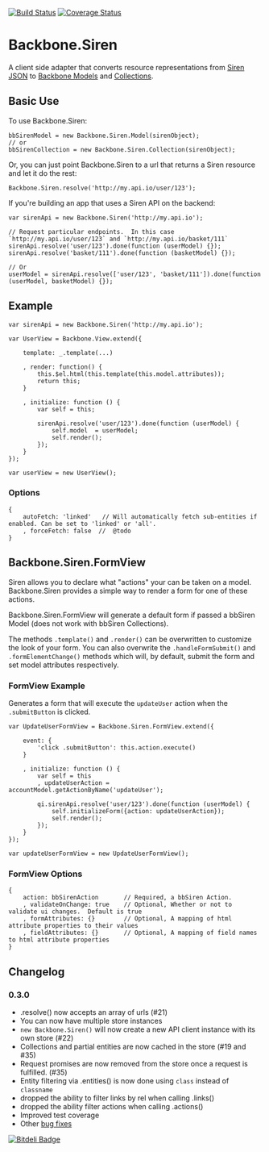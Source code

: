[![Build Status](https://travis-ci.org/kiva/backbone.siren.png)](https://travis-ci.org/kiva/backbone.siren)
[![Coverage Status](https://coveralls.io/repos/kiva/backbone.siren/badge.png?branch=master)](https://coveralls.io/r/kiva/backbone.siren?branch=master)
# Backbone.Siren

A client side adapter that converts resource representations from [Siren JSON](https://github.com/kevinswiber/siren) to [Backbone Models](http://backbonejs.org/#Model) and [Collections](http://backbonejs.org/#Collection).

## Basic Use

To use Backbone.Siren:

```
bbSirenModel = new Backbone.Siren.Model(sirenObject);
// or
bbSirenCollection = new Backbone.Siren.Collection(sirenObject);
```

Or, you can just point Backbone.Siren to a url that returns a Siren resource and let it do the rest:

```
Backbone.Siren.resolve('http://my.api.io/user/123');
```

If you're building an app that uses a Siren API on the backend:

```
var sirenApi = new Backbone.Siren('http://my.api.io');

// Request particular endpoints.  In this case `http://my.api.io/user/123` and `http://my.api.io/basket/111`
sirenApi.resolve('user/123').done(function (userModel) {});
sirenApi.resolve('basket/111').done(function (basketModel) {});

// Or
userModel = sirenApi.resolve(['user/123', 'basket/111']).done(function (userModel, basketModel) {});

```

## Example

```
var sirenApi = new Backbone.Siren('http://my.api.io');

var UserView = Backbone.View.extend({

	template: _.template(...)

	, render: function() {
		this.$el.html(this.template(this.model.attributes));
		return this;
	}

	, initialize: function () {
		var self = this;

		sirenApi.resolve('user/123').done(function (userModel) {
			self.model  = userModel;
			self.render();
		});
	}
});

var userView = new UserView();
```

### Options

```
{
    autoFetch: 'linked'   // Will automatically fetch sub-entities if enabled. Can be set to 'linked' or 'all'.
    , forceFetch: false  //  @todo
}
```

## Backbone.Siren.FormView

Siren allows you to declare what "actions" your can be taken on a model.  Backbone.Siren provides a simple way to render a form for one of these actions.

Backbone.Siren.FormView will generate a default form if passed a bbSiren Model (does not work with bbSiren Collections).



The methods `.template()` and `.render()` can be overwritten to customize the look of your form.
You can also overwrite the `.handleFormSubmit()` and `.formElementChange()` methods which will, by default, submit the form and set model attributes respectively.

### FormView Example

Generates a form that will execute the `updateUser` action when the `.submitButton` is clicked.

```
var UpdateUserFormView = Backbone.Siren.FormView.extend({

	event: {
        'click .submitButton': this.action.execute()
	}

	, initialize: function () {
        var self = this
        , updateUserAction = accountModel.getActionByName('updateUser');

	    qi.sirenApi.resolve('user/123').done(function (userModel) {
			self.initializeForm({action: updateUserAction});
			self.render();
        });
	}
});

var updateUserFormView = new UpdateUserFormView();

```

### FormView Options

```
{
    action: bbSirenAction       // Required, a bbSiren Action.
    , validateOnChange: true    // Optional, Whether or not to validate ui changes.  Default is true
    , formAttributes: {}        // Optional, A mapping of html attribute properties to their values
    , fieldAttributes: {}       // Optional, A mapping of field names to html attribute properties
}
```

## Changelog

### 0.3.0

* .resolve() now accepts an array of urls (#21)
* You can now have multiple store instances
* `new Backbone.Siren()` will now create a new API client instance with its own store (#22)
* Collections and partial entities are now cached in the store (#19 and #35)
* Request promises are now removed from the store once a request is fulfilled. (#35)
* Entity filtering via .entities() is now done using `class` instead of `classname`
* dropped the ability to filter links by rel when calling .links()
* dropped the ability filter actions when calling .actions()
* Improved test coverage
* Other [bug fixes](https://github.com/kiva/backbone.siren/issues?milestone=1&page=1&state=closed)

 [![Bitdeli Badge](https://d2weczhvl823v0.cloudfront.net/kiva/backbone.siren/trend.png)](https://bitdeli.com/free "Bitdeli Badge")